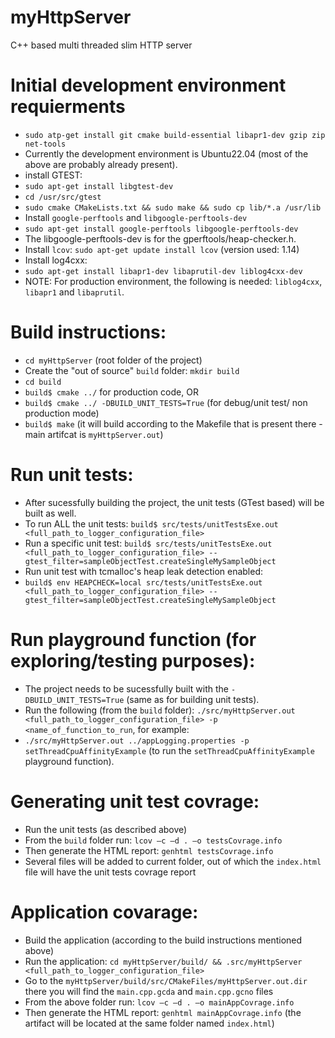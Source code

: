 # myHttpServer
C++ based multi threaded slim HTTP server

# Initial development environment requierments
- `sudo atp-get install git cmake build-essential libapr1-dev gzip zip net-tools`
- Currently the development environment is Ubuntu22.04 (most of the above are probably already present).
- install GTEST: 
- `sudo apt-get install libgtest-dev`
- `cd /usr/src/gtest`
- `sudo cmake CMakeLists.txt && sudo make && sudo cp lib/*.a /usr/lib`
- Install `google-perftools` and `libgoogle-perftools-dev`
- `sudo apt-get install google-perftools libgoogle-perftools-dev`
- The libgoogle-perftools-dev is for the gperftools/heap-checker.h.
- Install `lcov`: `sudo apt-get update install lcov` (version used: 1.14)
- Install log4cxx:
- `sudo apt-get install libapr1-dev libaprutil-dev liblog4cxx-dev`
- NOTE: For production environment, the following is needed: `liblog4cxx`, `libapr1` and `libaprutil`.

# Build instructions:
- `cd myHttpServer` (root folder of the project)
- Create the "out of source" `build` folder: `mkdir build`
- `cd build`
- `build$ cmake ../` for production code, OR
- `build$ cmake ../ -DBUILD_UNIT_TESTS=True` (for debug/unit test/ non production mode)
- `build$ make` (it will build according to the Makefile that is present there - main artifcat is `myHttpServer.out`)

# Run unit tests:
- After sucessfully building the project, the unit tests (GTest based) will be built as well.
- To run ALL the unit tests: `build$ src/tests/unitTestsExe.out <full_path_to_logger_configuration_file>`
- Run a specific unit test: `build$ src/tests/unitTestsExe.out <full_path_to_logger_configuration_file> --gtest_filter=sampleObjectTest.createSingleMySampleObject`
- Run unit test with tcmalloc's heap leak detection enabled: 
- `build$ env HEAPCHECK=local src/tests/unitTestsExe.out <full_path_to_logger_configuration_file> --gtest_filter=sampleObjectTest.createSingleMySampleObject`

# Run playground function (for exploring/testing purposes):
- The project needs to be sucessfully built with the `-DBUILD_UNIT_TESTS=True`  (same as for building unit tests).
- Run the following (from the `build` folder): `./src/myHttpServer.out <full_path_to_logger_configuration_file> -p <name_of_function_to_run`, for example: 
- `./src/myHttpServer.out ../appLogging.properties -p setThreadCpuAffinityExample` (to run the `setThreadCpuAffinityExample` playground function).

# Generating unit test covrage: 
- Run the unit tests (as described above)
- From the `build` folder run: `lcov –c –d . –o testsCovrage.info`
- Then generate the HTML report: `genhtml testsCovrage.info`
- Several files will be added to current folder, out of which the `index.html` file will have the unit tests covrage report

# Application covarage:
- Build the application (according to the build instructions mentioned above)
- Run the application: `cd myHttpServer/build/ && .src/myHttpServer <full_path_to_logger_configuration_file>` 
- Go to the `myHttpServer/build/src/CMakeFiles/myHttpServer.out.dir` there you will find the `main.cpp.gcda` and `main.cpp.gcno` files
- From the above folder run: `lcov –c –d . –o mainAppCovrage.info`
- Then generate the HTML report: `genhtml mainAppCovrage.info` (the artifact will be located at the same folder named `index.html`)
